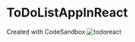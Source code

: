 # ToDoListAppInReact
Created with CodeSandbox
![todoreact](https://user-images.githubusercontent.com/30823625/183129137-e70c9346-f3fc-4a42-89e2-42cda6218f5b.JPG)
